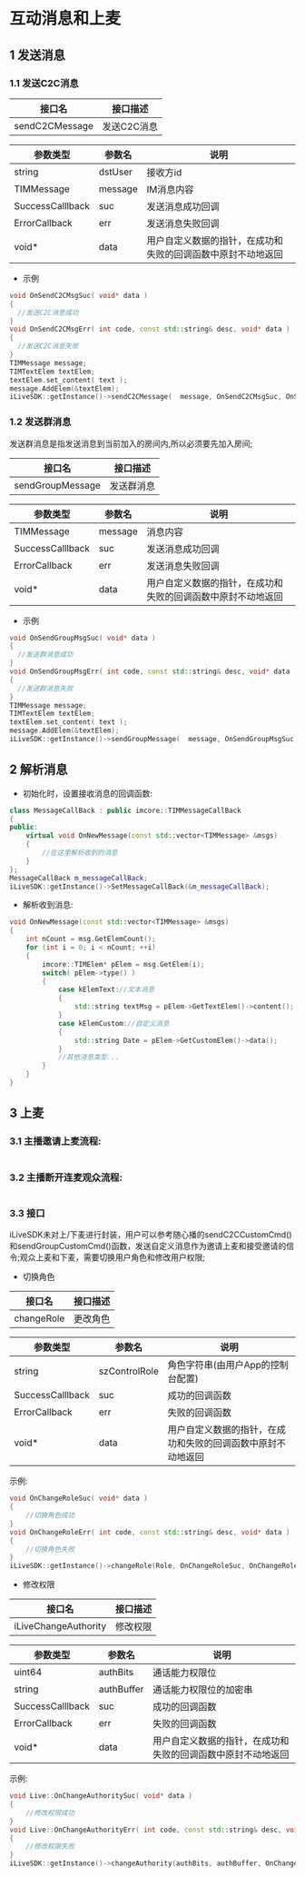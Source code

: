 # 互动消息和上麦

## 1 发送消息

### 1.1 发送C2C消息

|接口名|接口描述|
|---|---|
|sendC2CMessage|发送C2C消息|

|参数类型|参数名|说明|
|---|---|---|
|string|dstUser|接收方id|
|TIMMessage|message|IM消息内容|
|SuccessCalllback|suc|发送消息成功回调|
|ErrorCallback|err|发送消息失败回调|
|void*|data|用户自定义数据的指针，在成功和失败的回调函数中原封不动地返回|

* 示例

```c++
void OnSendC2CMsgSuc( void* data )
{
  //发送C2C消息成功
}
void OnSendC2CMsgErr( int code, const std::string& desc, void* data )
{
  //发送C2C消息失败
}
TIMMessage message;
TIMTextElem textElem;
textElem.set_content( text );
message.AddElem(&textElem);
iLiveSDK::getInstance()->sendC2CMessage(  message, OnSendC2CMsgSuc, OnSendC2CMsgErr, NULL );
```

### 1.2 发送群消息
发送群消息是指发送消息到当前加入的房间内,所以必须要先加入房间;

|接口名|接口描述|
|---|---|
|sendGroupMessage|发送群消息|

|参数类型|参数名|说明|
|---|---|---|
|TIMMessage|message|消息内容|
|SuccessCalllback|suc|发送消息成功回调|
|ErrorCallback|err|发送消息失败回调|
|void*|data|用户自定义数据的指针，在成功和失败的回调函数中原封不动地返回|

* 示例

```c++
void OnSendGroupMsgSuc( void* data )
{
  //发送群消息成功
}
void OnSendGroupMsgErr( int code, const std::string& desc, void* data )
{
  //发送群消息失败
}
TIMMessage message;
TIMTextElem textElem;
textElem.set_content( text );
message.AddElem(&textElem);
iLiveSDK::getInstance()->sendGroupMessage(  message, OnSendGroupMsgSuc, OnSendGroupMsgErr, NULL );
```
## 2 解析消息
- 初始化时，设置接收消息的回调函数:
```c++
class MessageCallBack : public imcore::TIMMessageCallBack
{
public:
	virtual void OnNewMessage(const std::vector<TIMMessage> &msgs)
	{
 		//在这里解析收到的消息
 	}
};
MessageCallBack m_messageCallBack;
iLiveSDK::getInstance()->SetMessageCallBack(&m_messageCallBack);
```
- 解析收到消息:
```c++
void OnNewMessage(const std::vector<TIMMessage> &msgs)
{
	int nCount = msg.GetElemCount();
	for (int i = 0; i < nCount; ++i)
	{
		imcore::TIMElem* pElem = msg.GetElem(i);
		switch( pElem->type() )
		{
			case kElemText://文本消息
			{
				std::string textMsg = pElem->GetTextElem()->content();
			}
			case kElemCustom://自定义消息
			{
				std::string Date = pElem->GetCustomElem()->data();
			}
			//其他消息类型...
		}
	}
}
```

## 3 上麦

### 3.1 主播邀请上麦流程:
![]()<br/>
### 3.2 主播断开连麦观众流程:
![]()<br/>
### 3.3 接口
iLiveSDK未对上/下麦进行封装，用户可以参考随心播的sendC2CCustomCmd()和sendGroupCustomCmd()函数，发送自定义消息作为邀请上麦和接受邀请的信令;观众上麦和下麦，需要切换用户角色和修改用户权限;

- 切换角色

|接口名|接口描述|
|---|---|
|changeRole|更改角色|

|参数类型|参数名|说明|
|---|---|---|
|string|szControlRole|角色字符串(由用户App的控制台配置)|
|SuccessCalllback|suc|成功的回调函数|
|ErrorCallback|err|失败的回调函数|
|void* |data | 用户自定义数据的指针，在成功和失败的回调函数中原封不动地返回|

示例:
```c++
void OnChangeRoleSuc( void* data )
{
	//切换角色成功
}
void OnChangeRoleErr( int code, const std::string& desc, void* data )
{
	//切换角色失败
}
iLiveSDK::getInstance()->changeRole(Role, OnChangeRoleSuc, OnChangeRoleErr, NULL);
```

- 修改权限

|接口名|接口描述|
|---|---|
|iLiveChangeAuthority|修改权限|

|参数类型|参数名|说明|
|---|---|---|
|uint64|authBits|通话能力权限位|
|string|authBuffer|通话能力权限位的加密串|
|SuccessCalllback|suc|成功的回调函数|
|ErrorCallback|err|失败的回调函数|
|void* |data | 用户自定义数据的指针，在成功和失败的回调函数中原封不动地返回|

示例:
```c++
void Live::OnChangeAuthoritySuc( void* data )
{
	//修改权限成功
}
void Live::OnChangeAuthorityErr( int code, const std::string& desc, void* data )
{
	//修改权限失败
}
iLiveSDK::getInstance()->changeAuthority(authBits, authBuffer, OnChangeAuthoritySuc, OnChangeAuthorityErr, NULL);
```
